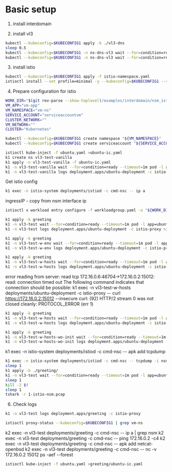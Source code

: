 # Basic setup 
1. install interdomain 

2. install vl3
```bash
kubectl --kubeconfig=$KUBECONFIG1 apply -k ./vl3-dns
sleep 0.5
kubectl --kubeconfig=$KUBECONFIG1 -n ns-dns-vl3 wait --for=condition=ready --timeout=1m pod -l app=nse-vl3-vpp
kubectl --kubeconfig=$KUBECONFIG1 -n ns-dns-vl3 wait --for=condition=ready --timeout=1m pod -l app=vl3-ipam
```

3. install istio
```bash
kubectl --kubeconfig=$KUBECONFIG1 apply -f istio-namespace.yaml
istioctl install --set profile=minimal -y --kubeconfig=$KUBECONFIG1 --set meshConfig.accessLogFile=/dev/stdout
```

4. Prepare configuration for istio
```bash
WORK_DIR="$(git rev-parse --show-toplevel)/examples/interdomain/nsm_istio_vl3/clean/greeting/istio-vm-configs"
VM_APP="vm-app"
VM_NAMESPACE="vm-ns"
SERVICE_ACCOUNT="serviceaccountvm"
CLUSTER_NETWORK=""
VM_NETWORK=""
CLUSTER="Kubernetes"
```

```bash
kubectl --kubeconfig=$KUBECONFIG1 create namespace "${VM_NAMESPACE}"
kubectl --kubeconfig=$KUBECONFIG1 create serviceaccount "${SERVICE_ACCOUNT}" -n "${VM_NAMESPACE}"
```

```bash
istioctl kube-inject -f ubuntu.yaml >ubuntu-ic.yaml
k1 create ns vl3-test-vanilla
k1 apply -n vl3-test-vanilla -f ubuntu-ic.yaml
k1 -n vl3-test-vanilla wait --for=condition=ready --timeout=1m pod -l app=ubuntu
k1 -n vl3-test-vanilla logs deployment.apps/ubuntu-deployment -c istio-proxy >istio-proxy-vanilla.log
```

Get istio config
```bash
k1 exec -n istio-system deployments/istiod -c cmd-nsc -- ip a
```
ingressIP - copy from nsm interface ip
```bash
istioctl x workload entry configure -f workloadgroup.yaml -o "${WORK_DIR}" --clusterID "${CLUSTER}" --kubeconfig=$KUBECONFIG1 --ingressIP=172.16.0.2
```

```bash
k1 apply -k greeting
k1 -n vl3-test wait --for=condition=ready --timeout=1m pod -l app=ubuntu
k1 -n vl3-test logs deployment.apps/ubuntu-deployment -c istio-proxy >istio-proxy-manual.log
```

```bash
k1 apply -k greeting
k1 -n vl3-test-w-env wait --for=condition=ready --timeout=1m pod -l app=ubuntu
k1 -n vl3-test-w-env logs deployment.apps/ubuntu-deployment -c istio-proxy >istio-proxy-manual-w-env.log
```

```bash
k1 apply -k greeting
k1 -n vl3-test-w-hosts wait --for=condition=ready --timeout=1m pod -l app=ubuntu
k1 -n vl3-test-w-hosts logs deployment.apps/ubuntu-deployment -c istio-proxy >istio-proxy-manual-w-hosts.log
```
error reading from server: read tcp 172.16.0.6:46704->172.16.0.2:15012: read: connection timed out
The following command indicates that connection should be possible:
k1 exec -n vl3-test-w-hosts deployments/ubuntu-deployment -c istio-proxy -- curl https://172.16.0.2:15012 --insecure
curl: (92) HTTP/2 stream 0 was not closed cleanly: PROTOCOL_ERROR (err 1)

```bash
k1 apply -k greeting
k1 -n vl3-test-w-hosts wait --for=condition=ready --timeout=1m pod -l app=ubuntu
k1 -n vl3-test-w-hosts logs deployment.apps/ubuntu-deployment -c istio-proxy >istio-proxy-manual-w-hosts-w-discovery.log
```

```bash
k1 apply -k greeting
k1 -n vl3-test-w-hosts-wo-init wait --for=condition=ready --timeout=1m pod -l app=ubuntu
k1 -n vl3-test-w-hosts-wo-init logs deployment.apps/ubuntu-deployment -c istio-proxy >istio-proxy-manual-w-hosts-wo-init.log
```

k1 exec -n istio-system deployments/istiod -c cmd-nsc -- apk add tcpdump

```bash
k1 exec -n istio-system deployments/istiod -c cmd-nsc -- tcpdump -i nsm-1 -U -w - >1-istio-nsm.pcap &
sleep 1
k1 apply -k ./greeting/
k1 -n vl3-test wait --for=condition=ready --timeout=1m pod -l app=ubuntu
sleep 1
kill -2 $!
sleep 1
tshark -r 1-istio-nsm.pcap
```
6. Check logs
```bash
k1 -n vl3-test logs deployment.apps/greeting -c istio-proxy
```
```bash
istioctl proxy-status --kubeconfig=$KUBECONFIG1 | grep vm-ns
```

k2 exec -n vl3-test deployments/greeting -c cmd-nsc -- ip a | grep nsm
k2 exec -n vl3-test deployments/greeting -c cmd-nsc -- ping 172.16.0.2 -c4
k2 exec -n vl3-test deployments/greeting -c cmd-nsc -- apk add netcat-openbsd
k2 exec -n vl3-test deployments/greeting -c cmd-nsc -- nc -v 172.16.0.2 15012
ps -aef --forest

```bash
istioctl kube-inject -f ubuntu.yaml >greeting/ubuntu-ic.yaml
```
